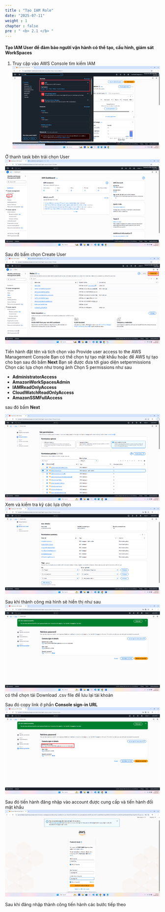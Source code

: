 ```yaml
---
title : "Tạo IAM Role"
date: "2025-07-11"
weight : 1 
chapter : false
pre : " <b> 2.1 </b> "
---
```


#### Tạo **IAM User để đảm bảo người vận hành có thể tạo, cấu hình, giám sát WorkSpaces**
1. Truy cập vào AWS Console tìm kiếm IAM 
![iam](/images/2.prerequisite/001-Role.png)

Ở thanh task bên trái chọn User
![iam](/images/2.prerequisite/002-Role.png)

Sau đó bấm chọn Create User
![iam](/images/2.prerequisite/003-Role.png)
 
Tiến hành đặt tên và tích chọn vào Provide user access to the AWS Management Console
Bạn có thể chọn tự tạo mật khẩu hoặc để AWS tự tạo cho bạn sau đó bấm **Next** 
Bạn sẽ được đưa tới giao diện setpermissions
Chọn các lựa chọn như trong ảnh 
Chọn 5 permissions như sau 
+ **AdministratorAccess** 
+ **AmazonWorkSpacesAdmin**
+ **IAMReadOnlyAccess**
+ **CloudWatchReadOnlyAccess**
+ **AmazonSSMFullAccess**

sau đó bấm **Next**

![createpolicy](/images/2.prerequisite/001-IAMROLE.png)
Xem và kiểm tra kỹ các lựa chọn
![createpolicy](/images/2.prerequisite/004-role.png)

Sau khi thành công mà hình sẽ hiển thị như sau 
![iam](/images/2.prerequisite/005-role.png)
có thể chọn tải Download .csv file để lưu lại tài khoản 

Sau đó copy link ở phần **Console sign-in URL** 
![iam](/images/2.prerequisite/005.1-role.png)

Sau đó tiến hành đăng nhập vào account được cung cấp và tiến hành đổi mật khẩu 
![iam](/images/2.prerequisite/004-IAMROLE.png)

Sau khi đăng nhập thành công tiến hành các bước tiếp theo 

